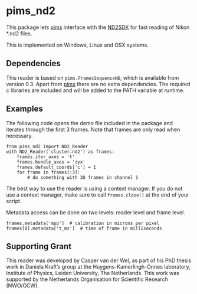 pims_nd2
========

This package lets [pims](https://github.com/soft-matter/pims) interface with the [ND2SDK](http://www.nd2sdk.com) for fast reading of Nikon *.nd2 files.

This is implemented on Windows, Linux and OSX systems.

Dependencies
------------

This reader is based on `pims.FramesSequenceND`, which is available from version 0.3. Apart from [pims](https://github.com/soft-matter/pims) there are no extra dependencies. The required c libraries are included and will be added to the PATH variable at runtime.

Examples
--------

The following code opens the demo file included in the package and iterates through the first 3 frames. Note that frames are only read when necessary.

    from pims_nd2 import ND2_Reader
    with ND2_Reader('cluster.nd2') as frames:
		frames.iter_axes = 't'
		frames.bundle_axes = 'zyx'
		frames.default_coords['c'] = 1
		for frame in frames[:3]:
			# do something with 3D frames in channel 1

The best way to use the reader is using a context manager. If you do not use a context manager, make sure to call `frames.close()` at the end of your script.

Metadata access can be done on two levels: reader level and frame level.

	frames.metadata['mpp']  # calibration in microns per pixel
	frames[0].metadata['t_ms']  # time of frame in milliseconds

Supporting Grant
----------------
This reader was developed by Casper van der Wel, as part of his PhD thesis work in Daniela Kraft’s group at the Huygens-Kamerlingh-Onnes laboratory, Institute of Physics, Leiden University, The Netherlands. This work was supported by the Netherlands Organisation for Scientific Research (NWO/OCW).
